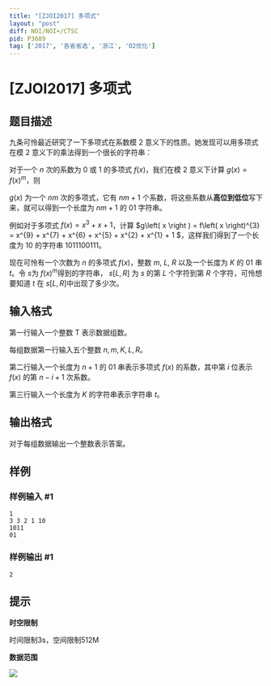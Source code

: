 ```yaml
---
title: "[ZJOI2017] 多项式"
layout: "post"
diff: NOI/NOI+/CTSC
pid: P3689
tag: ['2017', '各省省选', '浙江', 'O2优化']
---
```

# [ZJOI2017] 多项式
## 题目描述

九条可怜最近研究了一下多项式在系数模 2 意义下的性质。她发现可以用多项式在模 2 意义下的乘法得到一个很长的字符串：

对于一个 $n$ 次的系数为 0 或 1 的多项式 $f\left ( x \right )$，我们在模 2 意义下计算 $g\left ( x \right ) = f\left ( x \right )^{m}$，则

$g\left ( x \right )$ 为一个 $nm$ 次的多项式，它有 $nm + 1$ 个系数，将这些系数从**高位到低位**写下来，就可以得到一个长度为 $nm + 1$ 的 01 字符串。

例如对于多项式 $f\left ( x \right ) = x^{3} + x + 1$，计算 $g\left( x \right ) = f\left( x \right)^{3} = x^{9} + x^{7} + x^{6} + x^{5} + x^{2} + x^{1} + 1 $，这样我们得到了一个长度为 10 的字符串 1011100111。

现在可怜有一个次数为 $n$ 的多项式 $f\left( x \right )$，整数 $m$, $L$, $R$ 以及一个长度为 $K$ 的 01 串 $t$。令 $s$为 $f\left( x \right )^{m}$得到的字符串， $s\left[L, R\right]$ 为 $s$ 的第 $L$ 个字符到第 $R$ 个字符，可怜想要知道 $t$ 在 $s\left[L, R\right]$中出现了多少次。

## 输入格式

第一行输入一个整数 T 表示数据组数。

每组数据第一行输入五个整数 $n, m, K, L, R$。

第二行输入一个长度为 $n + 1$ 的 01 串表示多项式 $f\left( x \right )$ 的系数，其中第 $i$ 位表示 $f\left( x \right )$ 的第 $n − i + 1$ 次系数。

第三行输入一个长度为 $K$ 的字符串表示字符串 $t$。

## 输出格式

对于每组数据输出一个整数表示答案。

## 样例

### 样例输入 #1
```
1
3 3 2 1 10
1011
01
```
### 样例输出 #1
```
2
```
## 提示

**时空限制**

时间限制3s，空间限制512M

**数据范围**

![](https://cdn.luogu.com.cn/upload/pic/4746.png)

